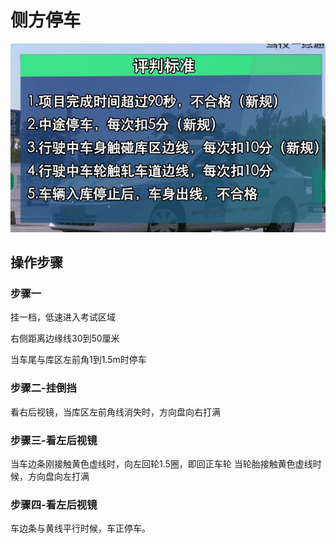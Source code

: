 # 侧方停车

![1542942036715.png](image/1542942036715.png)

## 操作步骤

### 步骤一

挂一档，低速进入考试区域

右侧距离边缘线30到50厘米

当车尾与库区左前角1到1.5m时停车

### 步骤二-挂倒挡

看右后视镜，当库区左前角线消失时，方向盘向右打满

### 步骤三-看左后视镜

当车边条刚接触黄色虚线时，向左回轮1.5圈，即回正车轮
当轮胎接触黄色虚线时候，方向盘向左打满

### 步骤四-看左后视镜

车边条与黄线平行时候，车正停车。
